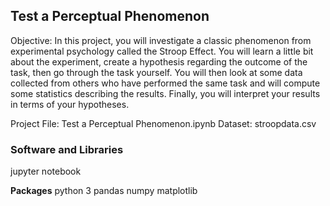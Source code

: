 ## Test a Perceptual Phenomenon  

Objective: In this project, you will investigate a classic phenomenon from experimental psychology called the Stroop Effect. You will learn a little bit about the experiment, create a hypothesis regarding the outcome of the task, then go through the task yourself. You will then look at some data collected from others who have performed the same task and will compute some statistics describing the results. Finally, you will interpret your results in terms of your hypotheses.  

Project File: Test a Perceptual Phenomenon.ipynb
Dataset: stroopdata.csv

### Software and Libraries  
jupyter notebook

**Packages**
python 3
pandas
numpy
matplotlib
